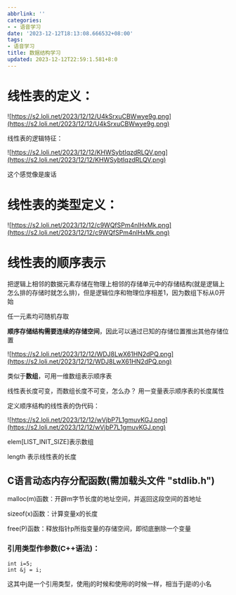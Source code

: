 ```yaml
---
abbrlink: ''
categories:
- - 语音学习
date: '2023-12-12T18:13:08.666532+08:00'
tags:
- 语音学习
title: 数据结构学习
updated: 2023-12-12T22:59:1.581+8:0
---
```

# 线性表的定义：

![https://s2.loli.net/2023/12/12/U4kSrxuCBWwye9g.png](https://s2.loli.net/2023/12/12/U4kSrxuCBWwye9g.png)

线性表的逻辑特征：

![https://s2.loli.net/2023/12/12/KHWSybtIqzdRLQV.png](https://s2.loli.net/2023/12/12/KHWSybtIqzdRLQV.png)

这个感觉像是废话

# 线性表的类型定义：

![https://s2.loli.net/2023/12/12/c9WQfSPm4nlHxMk.png](https://s2.loli.net/2023/12/12/c9WQfSPm4nlHxMk.png)

# 线性表的顺序表示

把逻辑上相邻的数据元素存储在物理上相邻的存储单元中的存储结构(就是逻辑上怎么排的存储时就怎么排)，但是逻辑位序和物理位序相差1，因为数组下标从0开始

任一元素均可随机存取

**顺序存储结构需要连续的存储空间**，因此可以通过已知的存储位置推出其他存储位置

![https://s2.loli.net/2023/12/12/WDJ8LwX61HN2dPQ.png](https://s2.loli.net/2023/12/12/WDJ8LwX61HN2dPQ.png)

类似于**数组**，可用一维数组表示顺序表

线性表长度可变，而数组长度不可变，怎么办？      用一变量表示顺序表的长度属性

定义顺序结构的线性表的伪代码：

![https://s2.loli.net/2023/12/12/wVjbP7L1gmuvKGJ.png](https://s2.loli.net/2023/12/12/wVjbP7L1gmuvKGJ.png)

elem[LIST_INIT_SIZE]表示数组

length                       表示线性表的长度


## C语言动态内存分配函数(需加载头文件 "stdlib.h")

malloc(m)函数：开辟m字节长度的地址空间，并返回这段空间的首地址

sizeof(x)函数：计算变量x的长度

free(P)函数：释放指针p所指变量的存储空间，即彻底删除一个变量


### 引用类型作参数(C++语法)：

```
int i=5;
int &j = i;
```

这其中j是一个引用类型，使用j的时候和使用i的时候一样，相当于j是i的小名
